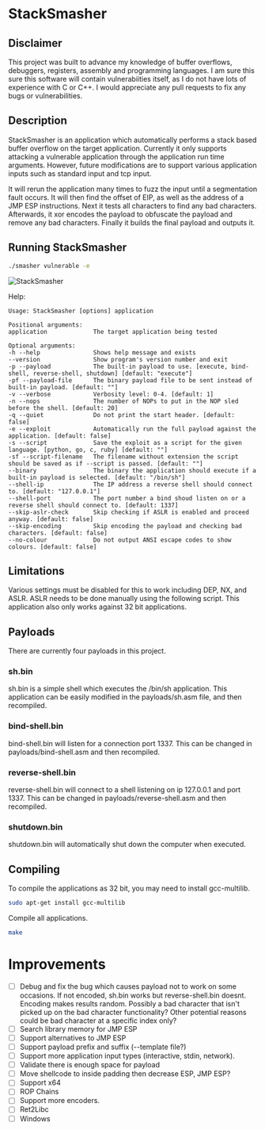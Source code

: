 # StackSmasher

## Disclaimer
This project was built to advance my knowledge of buffer overflows, debuggers, registers, assembly and programming languages. I am sure this sure this software will contain vulnerabiities itself, as I do not have lots of experience with C or C++. I would appreciate any pull requests to fix any bugs or vulnerabilities.

## Description
StackSmasher is an application which automatically performs a stack based buffer overflow on the target application. Currently it only supports attacking a vulnerable application through the application run time arguments. However, future modifications are to support various application inputs such as standard input and tcp input.

It will rerun the application many times to fuzz the input until a segmentation fault occurs. It will then find the offset of EIP, as well as the address of a JMP ESP instructions. Next it tests all characters to find any bad characters. Afterwards, it xor encodes the payload to obfuscate the payload and remove any bad characters. Finally it builds the final payload and outputs it.

## Running StackSmasher
```sh
./smasher vulnerable -e
```

![StackSmasher](https://user-images.githubusercontent.com/31845045/109390832-ca443180-790b-11eb-904c-67c6b34204ff.png)

Help:
```
Usage: StackSmasher [options] application 

Positional arguments:
application           	The target application being tested

Optional arguments:
-h --help             	Shows help message and exists
--version             	Show program's version number and exit
-p --payload          	The built-in payload to use. [execute, bind-shell, reverse-shell, shutdown] [default: "execute"]
-pf --payload-file    	The binary payload file to be sent instead of built-in payload. [default: ""]
-v --verbose          	Verbosity level: 0-4. [default: 1]
-n --nops             	The number of NOPs to put in the NOP sled before the shell. [default: 20]
-q --quiet            	Do not print the start header. [default: false]
-e --exploit          	Automatically run the full payload against the application. [default: false]
-s --script           	Save the exploit as a script for the given language. [python, go, c, ruby] [default: ""]
-sf --script-filename 	The filename without extension the script should be saved as if --script is passed. [default: ""]
--binary              	The binary the application should execute if a built-in payload is selected. [default: "/bin/sh"]
--shell-ip            	The IP address a reverse shell should connect to. [default: "127.0.0.1"]
--shell-port          	The port number a bind shoud listen on or a reverse shell should connect to. [default: 1337]
--skip-aslr-check     	Skip checking if ASLR is enabled and proceed anyway. [default: false]
--skip-encoding       	Skip encoding the payload and checking bad characters. [default: false]
--no-colour           	Do not output ANSI escape codes to show colours. [default: false]
```

## Limitations
Various settings must be disabled for this to work including DEP, NX, and ASLR. ASLR needs to be done manually using the following script. This application also only works against 32 bit applications.

## Payloads
There are currently four payloads in this project.

### sh.bin
sh.bin is a simple shell which executes the /bin/sh application. This application can be easily modified in the payloads/sh.asm file, and then recompiled.

### bind-shell.bin
bind-shell.bin will listen for a connection port 1337. This can be changed in payloads/bind-shell.asm and then recompiled.

### reverse-shell.bin
reverse-shell.bin will connect to a shell listening on ip 127.0.0.1 and port 1337. This can be changed in payloads/reverse-shell.asm and then recompiled.

### shutdown.bin
shutdown.bin will automatically shut down the computer when executed.

## Compiling
To compile the applications as 32 bit, you may need to install gcc-multilib.
```sh
sudo apt-get install gcc-multilib
```

Compile all applications.
```sh
make
```

# Improvements
- [ ] Debug and fix the bug which causes payload not to work on some occasions. If not encoded, sh.bin works but reverse-shell.bin doesnt. Encoding makes results random. Possibly a bad character that isn't picked up on the bad character functionality? Other potential reasons could be bad character at a specific index only?
- [ ] Search library memory for JMP ESP
- [ ] Support alternatives to JMP ESP
- [ ] Support payload prefix and suffix (--template file?)
- [ ] Support more application input types (interactive, stdin, network).
- [ ] Validate there is enough space for payload
- [ ] Move shellcode to inside padding then decrease ESP, JMP ESP?
- [ ] Support x64
- [ ] ROP Chains
- [ ] Support more encoders.
- [ ] Ret2Libc
- [ ] Windows
